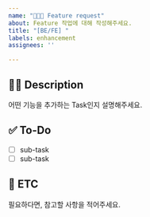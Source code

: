```yaml
---
name: "👨🏻‍💻 Feature request"
about: Feature 작업에 대해 작성해주세요.
title: "[BE/FE] "
labels: enhancement
assignees: ''

---
```


## ✍🏻 Description

어떤 기능을 추가하는 Task인지  설명해주세요.

## ✅ To-Do

- [ ] sub-task
- [ ] sub-task

## 📨 ETC

필요하다면, 참고할 사항을 적어주세요.

